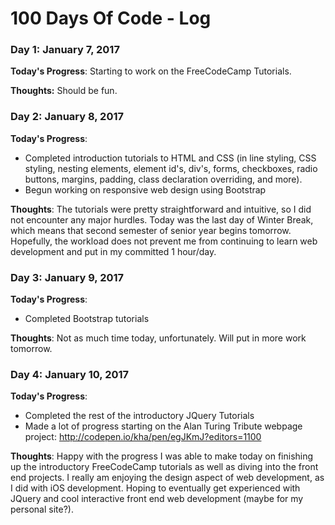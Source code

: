 # 100 Days Of Code - Log

### Day 1: January 7, 2017
**Today's Progress**:
Starting to work on the FreeCodeCamp Tutorials.

**Thoughts:**
Should be fun.

### Day 2: January 8, 2017
**Today's Progress**:
* Completed introduction tutorials to HTML and CSS (in line styling, CSS styling, nesting elements, element id's, div's, forms, checkboxes, radio buttons, margins, padding, class declaration overriding, and more).
* Begun working on responsive web design using Bootstrap

**Thoughts**:
The tutorials were pretty straightforward and intuitive, so I did not encounter any major hurdles.
Today was the last day of Winter Break, which means that second semester of senior year begins tomorrow. Hopefully, the workload does not prevent me from continuing to learn web development and put in my committed 1 hour/day.

### Day 3: January 9, 2017
**Today's Progress**:
* Completed Bootstrap tutorials

**Thoughts**:
Not as much time today, unfortunately. Will put in more work tomorrow.

### Day 4: January 10, 2017
**Today's Progress**:
* Completed the rest of the introductory JQuery Tutorials
* Made a lot of progress starting on the Alan Turing Tribute webpage project: http://codepen.io/kha/pen/egJKmJ?editors=1100

**Thoughts**:
Happy with the progress I was able to make today on finishing up the introductory FreeCodeCamp tutorials as well as diving into the front end projects. I really am enjoying the design aspect of web development, as I did with iOS development. Hoping to eventually get experienced with JQuery and cool interactive front end web development (maybe for my personal site?).
